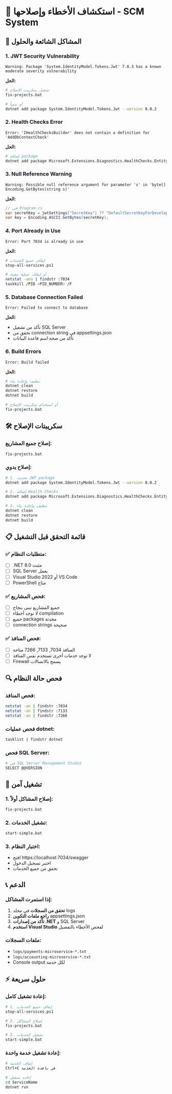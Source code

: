 # 🔧 استكشاف الأخطاء وإصلاحها - SCM System

## 🚨 المشاكل الشائعة والحلول

### 1. **JWT Security Vulnerability**
```
Warning: Package 'System.IdentityModel.Tokens.Jwt' 7.0.3 has a known moderate severity vulnerability
```

**الحل:**
```bash
# تشغيل سكريبت الإصلاح
fix-projects.bat

# أو يدوياً
dotnet add package System.IdentityModel.Tokens.Jwt --version 8.0.2
```

### 2. **Health Checks Error**
```
Error: 'IHealthChecksBuilder' does not contain a definition for 'AddDbContextCheck'
```

**الحل:**
```bash
# إضافة package
dotnet add package Microsoft.Extensions.Diagnostics.HealthChecks.EntityFrameworkCore --version 8.0.0
```

### 3. **Null Reference Warning**
```
Warning: Possible null reference argument for parameter 's' in 'byte[] Encoding.GetBytes(string s)'
```

**الحل:**
```csharp
// في Program.cs
var secretKey = jwtSettings["SecretKey"] ?? "DefaultSecretKeyForDevelopment";
var key = Encoding.ASCII.GetBytes(secretKey);
```

### 4. **Port Already in Use**
```
Error: Port 7034 is already in use
```

**الحل:**
```bash
# إيقاف جميع الخدمات
stop-all-services.ps1

# أو إيقاف عملية معينة
netstat -ano | findstr :7034
taskkill /PID <PID_NUMBER> /F
```

### 5. **Database Connection Failed**
```
Error: Failed to connect to database
```

**الحل:**
- تأكد من تشغيل SQL Server
- تحقق من connection string في appsettings.json
- تأكد من صحة اسم قاعدة البيانات

### 6. **Build Errors**
```
Error: Build failed
```

**الحل:**
```bash
# تنظيف وإعادة بناء
dotnet clean
dotnet restore
dotnet build

# أو استخدام سكريبت الإصلاح
fix-projects.bat
```

## 🛠️ سكريبتات الإصلاح

### إصلاح جميع المشاريع:
```bash
fix-projects.bat
```

### إصلاح يدوي:
```bash
# 1. تحديث JWT package
dotnet add package System.IdentityModel.Tokens.Jwt --version 8.0.2

# 2. إضافة Health Checks
dotnet add package Microsoft.Extensions.Diagnostics.HealthChecks.EntityFrameworkCore --version 8.0.0

# 3. تنظيف وإعادة بناء
dotnet clean
dotnet restore
dotnet build
```

## 📋 قائمة التحقق قبل التشغيل

### ✅ متطلبات النظام:
- [ ] .NET 8.0 مثبت
- [ ] SQL Server يعمل
- [ ] Visual Studio 2022 أو VS Code
- [ ] PowerShell متاح

### ✅ فحص المشاريع:
- [ ] جميع المشاريع تبنى بنجاح
- [ ] لا توجد أخطاء compilation
- [ ] جميع packages محدثة
- [ ] connection strings صحيحة

### ✅ فحص المنافذ:
- [ ] المنافذ 7034, 7133, 7266 متاحة
- [ ] لا توجد خدمات أخرى تستخدم نفس المنافذ
- [ ] Firewall يسمح بالاتصالات

## 🔍 فحص حالة النظام

### فحص المنافذ:
```bash
netstat -an | findstr :7034
netstat -an | findstr :7133
netstat -an | findstr :7266
```

### فحص عمليات dotnet:
```bash
tasklist | findstr dotnet
```

### فحص SQL Server:
```bash
# في SQL Server Management Studio
SELECT @@VERSION
```

## 🚀 تشغيل آمن

### 1. إصلاح المشاكل أولاً:
```bash
fix-projects.bat
```

### 2. تشغيل الخدمات:
```bash
start-simple.bat
```

### 3. اختبار النظام:
- افتح https://localhost:7034/swagger
- اختبر تسجيل الدخول
- تحقق من جميع الخدمات

## 📞 الدعم

### إذا استمرت المشاكل:
1. **تحقق من السجلات** في مجلد logs
2. **راجع ملفات التكوين** appsettings.json
3. **تأكد من إصدارات .NET** و SQL Server
4. **استخدم Visual Studio** لفحص الأخطاء بالتفصيل

### ملفات السجلات:
- `logs/payments-microservice-*.txt`
- `logs/accounting-microservice-*.txt`
- Console output لكل خدمة

## ⚡ حلول سريعة

### إعادة تشغيل كامل:
```bash
# 1. إيقاف جميع الخدمات
stop-all-services.ps1

# 2. إصلاح المشاكل
fix-projects.bat

# 3. تشغيل الخدمات
start-simple.bat
```

### إعادة تشغيل خدمة واحدة:
```bash
# إيقاف الخدمة
Ctrl+C في نافذة الخدمة

# إعادة تشغيل
cd ServiceName
dotnet run
```
